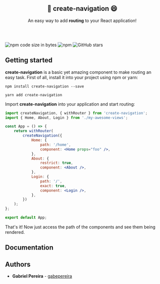 <div align="center">
<br/>
<br/>
<h2><strong>🚀 create-navigation 😄</strong></h2>
<p>An easy way to add <strong>routing</strong> to your React application!</p>
<br/>
<br/>
</div>

![npm code size in bytes](https://img.shields.io/bundlephobia/min/create-navigation)
![npm](https://img.shields.io/npm/dw/create-navigation)
![GitHub stars](https://img.shields.io/github/stars/gabepereira/create-navigation?style=social)

## Getting started

**create-navigation** is a basic yet amazing component to make routing an easy task.
First of all, install it into your project using npm or yarn:

```ssh
npm install create-navigation --save

yarn add create-navigation
```

Import **create-navigation** into your application and start routing:

```jsx
import createNavigation, { withRouter } from 'create-navigation';
import { Home, About, Login } from './my-awesome-views';

const App = () => {
    return withRouter(
        createNavigation({
            Home: {
                path: '/home',
                component: <Home props="foo" />,
            },
            About: {
                restrict: true,
                component: <About />,
            },
            Login: {
                path: '/',
                exact: true,
                component: <Login />,
            },
        })
    );
};

export default App;
```

That's it! Now just access the path of the components and see them being rendered.

## Documentation

## Authors

-   **Gabriel Pereira** - [gabepereira](https://github.com/gabepereira)
